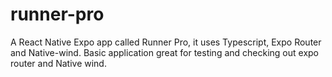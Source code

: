 # runner-pro
A React Native Expo app called Runner Pro, it uses Typescript, Expo Router and Native-wind. Basic application great for testing and checking out expo router and Native wind.
